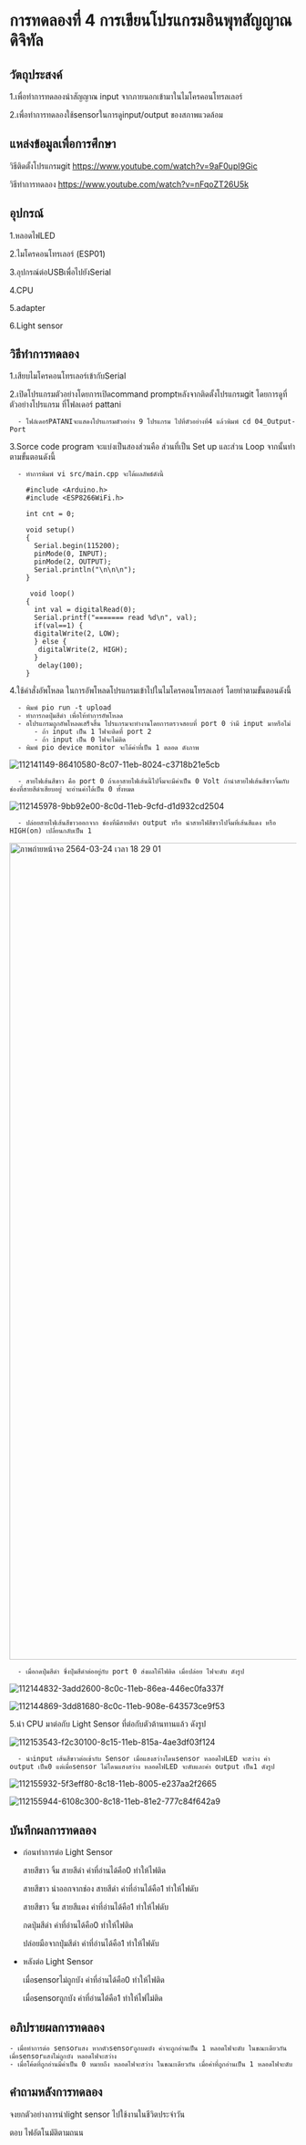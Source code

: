 # การทดลองที่ 4 การเขียนโปรแกรมอินพุทสัญญาณดิจิทัล
## วัตถุประสงค์
  
  1.เพื่อทำการทดลองนำสัญญาณ input จากภายนอกเข้ามาในไมโครคอนโทรลเลอร์
  
  2.เพื่อทำการทดลองใช้sensorในการดูinput/output ของสภาพแวดล้อม

## แหล่งข้อมูลเพื่อการศึกษา

  วิธีติดตั้งโปรแกรมgit https://www.youtube.com/watch?v=9aF0upI9Gic
  
  วิธีทำการทดลอง https://www.youtube.com/watch?v=nFqoZT26U5k
  
## อุปกรณ์
  
  1.หลอดไฟLED

  2.ไมโครคอนโทรเลอร์ (ESP01)

  3.อุปกรณ์ต่อUSBเพื่อไปยังSerial

  4.CPU

  5.adapter

  6.Light sensor

## วิธีทำการทดลอง

  1.เสียบไมโครคอนโทรเลอร์เข้ากับSerial
 
  2.เปิดโปรแกรมตัวอย่างโดยการเปิดcommand promptหลังจากติดตั้งโปรแกรมgit โดยการดูที่ตัวอย่างโปรแกรม ที่โฟลเดอร์ pattani
      
      - โฟล์เดอร์PATANIจะแสดงโปรแกรมตัวอย่าง 9 โปรแกรม ไปที่ตัวอย่างที่4 แล้วพิมพ์ cd 04_Output-Port
  
  3.Sorce code program จะแบ่งเป็นสองส่วนคือ ส่วนที่เป็น Set up และส่วน Loop จากนั้นทำตามขั้นตอนดังนี้

      - ทำการพิมพ์ vi src/main.cpp จะได้ผลลัพธ์ดังนี้
        
        #include <Arduino.h>
        #include <ESP8266WiFi.h>

        int cnt = 0;

        void setup()
        {
          Serial.begin(115200);
          pinMode(0, INPUT);
          pinMode(2, OUTPUT);
          Serial.println("\n\n\n");
        }
         
         void loop()
        {
          int val = digitalRead(0);
          Serial.printf("======= read %d\n", val);
          if(val==1) {
          digitalWrite(2, LOW);
          } else {
           digitalWrite(2, HIGH);
          }
           delay(100);
        }
      
  4.ใช้คำสั่งอัพโหลด ในการอัพโหลดโปรแกรมเข้าไปในไมโครคอนโทรลเลอร์ โดยทำตามขั้นตอนดังนี้

      - พิมพ์ pio run -t upload
      - ทำการกดปุ่มสีดำ เพื่อให้ทำการอัพโหลด
      - อโปรแกรมถูกอัพโหลดเสร็จสิ้น โปรแกรมจะทำงานโดยการตรวจสอบที่ port 0 ว่ามี input มาหรือไม่
          - ถ้า input เป็น 1 ไฟจะติดที่ port 2
          - ถ้า input เป็น 0 ไฟจะไม่ติด
      - พิมพ์ pio device monitor จะได้ค่าที่เป็น 1 ตลอด ดังภาพ
   ![112141149-86410580-8c07-11eb-8024-c3718b21e5cb](https://user-images.githubusercontent.com/80880050/112304375-ff0b9480-8ccf-11eb-8c6a-783c6dd610b3.jpg)
     
      - สายไฟเส้นสีขาว คือ port 0 ถ้าเอาสายไฟเส้นนี้ไปจิ้มจะมีค่าเป็น 0 Volt ถ้านำสายไฟเส้นสีขาวจิ้มกับช่องที่สายสีดำเสียบอยู่ จะอ่านค่าได้เป็น 0 ทั้งหมด
   ![112145978-9bb92e00-8c0d-11eb-9cfd-d1d932cd2504](https://user-images.githubusercontent.com/80880050/112304291-e7341080-8ccf-11eb-9412-95820614e55e.jpg)
 
      - ปล่อยสายไฟเส้นสีขาวออกจาก ช่องที่มีสายสีดำ output หรือ นำสายไฟสีขาวไปจิ้มที่เส้นสีแดง หรือ HIGH(on) เปลี่ยนกลับเป็น 1
   <img width="1433" alt="ภาพถ่ายหน้าจอ 2564-03-24 เวลา 18 29 01" src="https://user-images.githubusercontent.com/80880050/112303416-d6cf6600-8cce-11eb-92d9-58e35494845a.png">

      - เมื่อกดปุ่มสีดำ ซึ่งปุ่มสีดำต่ออยู่กับ port 0 ส่งผลให้ไฟติด เมื่อปล่อย ไฟจะดับ ดังรูป
   ![112144832-3add2600-8c0c-11eb-86ea-446ec0fa337f](https://user-images.githubusercontent.com/80880050/112304519-2a8e7f00-8cd0-11eb-9791-6615726d6d24.jpg)

   ![112144869-3dd81680-8c0c-11eb-908e-643573ce9f53](https://user-images.githubusercontent.com/80880050/112304760-72ada180-8cd0-11eb-890f-f48e32140a64.jpg)

  5.นำ CPU มาต่อกับ Light Sensor ที่ต่อกับตัวต้านทานแล้ว ดังรูป
  
  ![112153543-f2c30100-8c15-11eb-815a-4ae3df03f124](https://user-images.githubusercontent.com/80880050/112304935-ac7ea800-8cd0-11eb-88f6-6375ab9f45b1.jpg)

      - นำinput เส้นสีขาวต่อเข้ากับ Sensor เมื่อแสงสว่างโดนsensor หลอดไฟLED จะสว่าง ค่า output เป็น0 แต่เมื่อsensor ไม่โดนแสงสว่าง หลอดไฟLED จะดับและค่า output เป็น1 ดังรูป
![112155932-5f3eff80-8c18-11eb-8005-e237aa2f2665](https://user-images.githubusercontent.com/80880050/112306500-70e4dd80-8cd2-11eb-8711-b99ec7f4d025.jpg)
  
![112155944-6108c300-8c18-11eb-81e2-777c84f642a9](https://user-images.githubusercontent.com/80880050/112307008-02ece600-8cd3-11eb-95fc-bda492e8d995.jpg)

## บันทึกผลการทดลอง

   - ก่อนทำการต่อ Light Sensor
      
      สายสีขาว จิ้ม สายสีดำ ค่าที่อ่านได้คือ0 ทำให้ไฟติด
      
      สายสีขาว นำออกจากช่อง สายสีดำ	ค่าที่อ่านได้คือ1 ทำให้ไฟดับ
      
      สายสีขาว จิ้ม สายสีแดง	ค่าที่อ่านได้คือ1	ทำให้ไฟดับ
      
      กดปุ่มสีดำ	ค่าที่อ่านได้คือ0	ทำให้ไฟติด
    
      ปล่อยมือจากปุ่มสีดำ	ค่าที่อ่านได้คือ1	ทำให้ไฟดับ
      
   - หลังต่อ Light Sensor
   
      เมื่อsensorไม่ถูกบัง	ค่าที่อ่านได้คือ0	ทำให้ไฟติด
      
      เมื่อsensorถูกบัง	ค่าที่อ่านได้คือ1	ทำให้ไฟไม่ติด
      
 ## อภิปรายผลการทดลอง
 
    - เมื่อทำการต่อ sensorแสง หากตัวsensorถูกบดบัง ค่าจะถูกอ่านเป็น 1 หลอดไฟจะดับ ในขณะเดียวกัน เมื่อsensorแสงไม่ถูกบัง หลอดไฟจะสว่าง
    - เมื่อโค้ดที่ถูกอ่านมีค่าเป็น 0 หมายถึง หลอดไฟจะสว่าง ในขณะเดียวกัน เมื่อค่าที่ถูกอ่านเป็น 1 หลอดไฟจะดับ

## คำถามหลังการทดลอง

  จงยกตัวอย่างการนำlight sensor ไปใช้งานในชีวิตประจำวัน
  
  ตอบ  ไฟอัตโนมัติตามถนน

  
            
